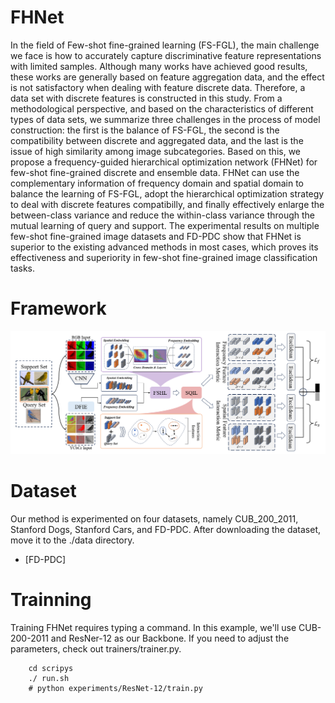 # FHNet
In the field of Few-shot fine-grained learning (FS-FGL), the main challenge we face is how to accurately capture discriminative feature representations with limited samples. Although many works have achieved good results, these works are generally based on feature aggregation data, and the effect is not satisfactory when dealing with feature discrete data. Therefore, a data set with discrete features is constructed in this study. From a methodological perspective, and based on the characteristics of different types of data sets, we summarize three challenges in the process of model construction: the first is the balance of FS-FGL, the second is the compatibility between discrete and aggregated data, and the last is the issue of high similarity among image subcategories. Based on this, we propose a frequency-guided hierarchical optimization network (FHNet) for few-shot fine-grained discrete and ensemble data. FHNet can use the complementary information of frequency domain and spatial domain to balance the learning of FS-FGL, adopt the hierarchical optimization strategy to deal with discrete features compatibilly, and finally effectively enlarge the between-class variance and reduce the within-class variance through the mutual learning of query and support. The experimental results on multiple few-shot fine-grained image datasets and FD-PDC show that FHNet is superior to the existing advanced methods in most cases, which proves its effectiveness and superiority in few-shot fine-grained image classification tasks.

# Framework
![项目框架](img/Framework.png)

# Dataset
Our method is experimented on four datasets, namely CUB_200_2011, Stanford Dogs, Stanford Cars, and FD-PDC. After downloading the dataset, move it to the ./data directory.
<ul>
<li>[FD-PDC]</li>
</ul>

# Trainning
Training FHNet requires typing a command. In this example, we'll use CUB-200-2011 and ResNer-12 as our Backbone. If you need to adjust the parameters, check out trainers/trainer.py.
```
    cd scripys
    ./ run.sh
    # python experiments/ResNet-12/train.py
```



